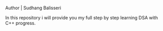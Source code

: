 Author | Sudhang Balisseri

In this repository i will provide you my full step by step learning DSA with C++ progress.

